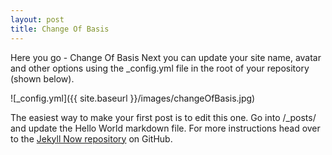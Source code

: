 ```yaml
---
layout: post
title: Change Of Basis
---
```


Here you go - Change Of Basis
Next you can update your site name, avatar and other options using the _config.yml file in the root of your repository (shown below).

![_config.yml]({{ site.baseurl }}/images/changeOfBasis.jpg)

The easiest way to make your first post is to edit this one. Go into /_posts/ and update the Hello World markdown file. For more instructions head over to the [Jekyll Now repository](https://github.com/barryclark/jekyll-now) on GitHub.
